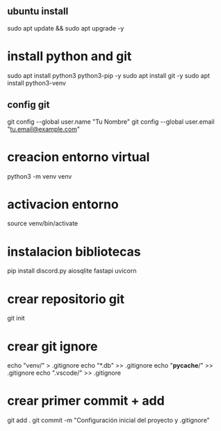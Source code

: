 ## ubuntu install
sudo apt update && sudo apt upgrade -y
# install python and git
sudo apt install python3 python3-pip -y
sudo apt install git -y
sudo apt install python3-venv
## config git
git config --global user.name "Tu Nombre"
git config --global user.email "tu.email@example.com"

# creacion entorno virtual
python3 -m venv venv
# activacion entorno
source venv/bin/activate
# instalacion bibliotecas
pip install discord.py aiosqlite fastapi uvicorn

# crear repositorio git
git init

# crear git ignore
echo "venv/" > .gitignore
echo "*.db" >> .gitignore
echo "__pycache__/" >> .gitignore
echo ".vscode/" >> .gitignore

# crear primer commit + add
git add .
git commit -m "Configuración inicial del proyecto y .gitignore"

